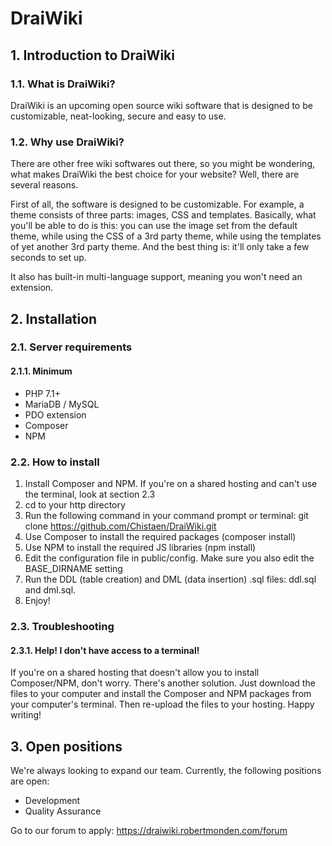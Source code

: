 # DraiWiki
## 1. Introduction to DraiWiki
### 1.1. What is DraiWiki?
DraiWiki is an upcoming open source wiki software that is designed to be customizable, neat-looking, secure and easy to use.

### 1.2. Why use DraiWiki?
There are other free wiki softwares out there, so you might be wondering, what makes DraiWiki the best choice for your website? Well, there are several reasons.

First of all, the software is designed to be customizable. For example, a theme consists of three parts: images, CSS and templates. Basically, what you'll be able to do is this: you can use the image set from the default theme, while using the CSS of a 3rd party theme, while using the templates of yet another 3rd party theme. And the best thing is: it'll only take a few seconds to set up.

It also has built-in multi-language support, meaning you won't need an extension.

## 2. Installation
### 2.1. Server requirements
#### 2.1.1. Minimum
* PHP 7.1+
* MariaDB / MySQL
* PDO extension
* Composer
* NPM

### 2.2. How to install
1. Install Composer and NPM. If you're on a shared hosting and can't use the terminal, look at section 2.3
2. cd to your http directory
3. Run the following command in your command prompt or terminal: git clone https://github.com/Chistaen/DraiWiki.git
4. Use Composer to install the required packages (composer install)
5. Use NPM to install the required JS libraries (npm install)
6. Edit the configuration file in public/config. Make sure you also edit the BASE_DIRNAME setting
7. Run the DDL (table creation) and DML (data insertion) .sql files: ddl.sql and dml.sql.
8. Enjoy!

### 2.3. Troubleshooting
#### 2.3.1. Help! I don't have access to a terminal!
If you're on a shared hosting that doesn't allow you to install Composer/NPM, don't worry. There's another solution. Just download the files to your computer and install the Composer and NPM packages from your computer's terminal. Then re-upload the files to your hosting. Happy writing!

## 3. Open positions
We're always looking to expand our team. Currently, the following positions are open:
* Development
* Quality Assurance

Go to our forum to apply: https://draiwiki.robertmonden.com/forum